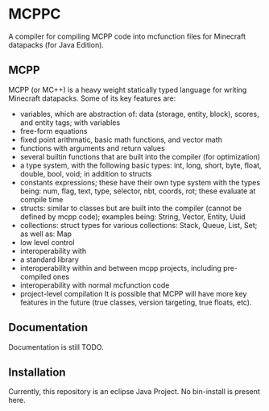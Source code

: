 # MCPPC
A compiler for compiling MCPP code into mcfunction files for Minecraft datapacks (for Java Edition).
## MCPP
MCPP (or MC++) is a heavy weight statically typed language for writing Minecraft datapacks.
Some of its key features are:
 - variables, which are abstraction of:  data (storage, entity, block), scores, and entity tags; with variables
 - free-form equations
 - fixed point arithmatic, basic math functions, and vector math
 - functions with arguments and return values
 - several builtin functions that are built into the compiler (for optimization)
 - a type system, with the following basic types: int, long, short, byte, float<precision>, double<precision>, bool, void; in addition to structs
 - constants expressions; these have their own type system with the types being: num, flag, text, type, selector, nbt, coords, rot; these evaluate at compile time
 - structs: similar to classes but are built into the compiler (cannot be defined by mcpp code); examples being: String, Vector, Entity, Uuid
 - collections: struct types for various collections: Stack, Queue, List, Set; as well as: Map
 - low level control
 - interoperability with
 - a standard library
 - interoperability within and between mcpp projects, including pre-compiled ones
 - interoperability with normal mcfunction code
 - project-level compilation
It is possible that MCPP will have more key features in the future (true classes, version targeting, true floats, etc).
## Documentation
Documentation is still TODO.

## Installation
Currently, this repository is an eclipse Java Project. No bin-install is present here.
